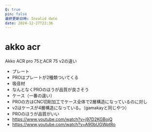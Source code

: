 ```yaml
---
Q: true
pin: false
最終更新日時: Invalid date
date: 2024-12-27T22:36
---
```

# akko acr

Akko ACR pro 75とACR 75 v2の違い

- プレート  
- PROはプレートが2種類ついてくる  
- 吸音材  
- なんとなくPROのほうが品質が良さそう  
- ケース（一番の違い）  
- PROの方はCNC切削加工でケース全体で2層構造になっているのに対し  
- v2はケースが4層構造になっている。（gamakayと同じやつ）  
- PROのほうが品質がいい  
- https://www.youtube.com/watch?v=j97D2KGBojQ  
- https://www.youtube.com/watch?v=A90bUGWptRo